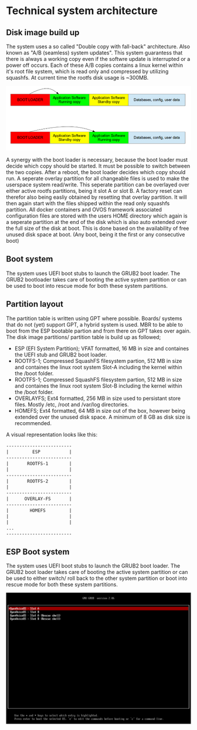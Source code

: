 # Technical system architecture

## Disk image build up

The system uses a so called "Double copy with fall-back" architecture. Also known as "A/B (seamless) system updates". This system guarantess that there is always a working copy even if the softwre update is interrupted or a power off occurs.
Each of these A/B copies contains a linux kernel within it's root file system, which is read only and compressed by utilizing squashfs. At current time the rootfs disk usage is ~300MB.

![Double_copy_layout](./images/Double_copy_layout.png)

A synergy with the boot loader is necessary, because the boot loader must decide which copy should be started. It must be possible to switch between the two copies. After a reboot, the boot loader decides which copy should run.
A seperate overlay partition for all changeable files is used to make the userspace system read/write. This seperate partition can be overlayed over either active rootfs partitions, being it slot A or slot B. A factory reset can therefor also being easliy obtained by resetting that overlay partition. It will then again start with the files shipped within the read only squashfs partition.
All docker containers and OVOS framework associated configuration files are stored with the users HOME directory which again is a seperate partition at the end of the disk which is also auto extended over the full size of the disk at boot. This is done based on the availability of free unused disk space at boot. (Any boot, being it the first or any consecutive boot)

## Boot system

The system uses UEFI boot stubs to launch the GRUB2 boot loader. The GRUB2 bootloader takes care of booting the active system partition or can be used to boot into rescue mode for both these system partitions.

## Partition layout

The partition table is written using GPT where possible. Boards/ systems that do not (yet) support GPT, a hybrid system is used. MBR to be able to boot from the ESP bootable partion and from there on GPT takes over again.
The disk image partitions/ partition table is build up as followed;

- ESP (EFI System Partition); VFAT formatted, 16 MB in size and containes the UEFI stub and GRUB2 boot loader.
- ROOTFS-1; Compressed SquashFS filesystem partion, 512 MB in size and containes the linux root system Slot-A including the kernel within the /boot folder.
- ROOTFS-1; Compressed SquashFS filesystem partion, 512 MB in size and containes the linux root system Slot-B including the kernel within the /boot folder.
- OVERLAYFS; Ext4 formatted, 256 MB in size used to persistant store files. Mostly /etc, /root and /var/log directories.
- HOMEFS; Ext4 formatted, 64 MB in size out of the box, however being extended over the unused disk space. A minimum of 8 GB as disk size is recommended.

A visual representation looks like this:

```text
-------------------------
|         ESP           |
-------------------------
|       ROOTFS-1        |
|                       |
-------------------------
|       ROOTFS-2        |
|                       |
-------------------------
|      OVERLAY-FS       |
-------------------------
|        HOMEFS         |
|                       |
|                       |
...
-------------------------
```

## ESP Boot system

The system uses UEFI boot stubs to launch the GRUB2 boot loader. The GRUB2 boot loader takes care of booting the active system partition or can be used to either switch/ roll back to the other system partition or boot into rescue mode for both these system partitions.

![GRUB2 boot menu](./images/grub2_menu.png)
